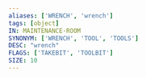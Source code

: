 ```yaml
---
aliases: ['WRENCH', 'wrench']
tags: [object]
IN: MAINTENANCE-ROOM
SYNONYM: ['WRENCH', 'TOOL', 'TOOLS']
DESC: "wrench"
FLAGS: ['TAKEBIT', 'TOOLBIT']
SIZE: 10
---
```

